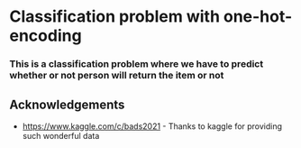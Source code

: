 
# Classification problem with one-hot-encoding

### This is a classification problem where we have to predict whether or not person will return the item or not

## Acknowledgements

 - https://www.kaggle.com/c/bads2021 - Thanks to kaggle for providing such wonderful data

  